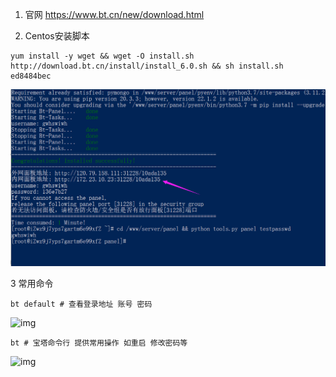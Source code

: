 1. 官网 https://www.bt.cn/new/download.html

2. Centos安装脚本 

```shell
yum install -y wget && wget -O install.sh http://download.bt.cn/install/install_6.0.sh && sh install.sh ed8484bec
```

![](images\1111.png)

3 常用命令

```shell
bt default # 查看登录地址 账号 密码
```

 ![img](C:/code/note/14_前端运维/6_React后台管理系统自动化部署/image/企业微信截图_16557085157425.png) 

```shell
bt # 宝塔命令行 提供常用操作 如重启 修改密码等
```

 ![img](C:/code/note/14_前端运维/6_React后台管理系统自动化部署/image/企业微信截图_1655708628506.png) 
